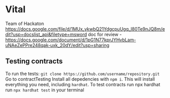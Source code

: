 # Vital
Team of Hackaton
https://docs.google.com/file/d/1MUx_ykwbQ21YdgcpuUgq_l80Te9nJQ8m/edit?usp=docslist_api&filetype=msword
doc for review - https://docs.google.com/document/d/1pG1N77kprJYHvbLam-uNAeZePPre248qak-uxk_20dY/edit?usp=sharing

## Testing contracts
To run the tests:
```git clone https://github.com/username/repository.git```
Go to contractTesting
Install all depedencies with `npm i`. This will install everything you need, including `hardhat`.
To test contracts run npx hardhat run ```npx hardhat test``` in your terminal
